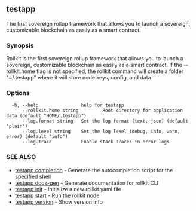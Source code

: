 ## testapp

The first sovereign rollup framework that allows you to launch a sovereign, customizable blockchain as easily as a smart contract.

### Synopsis

Rollkit is the first sovereign rollup framework that allows you to launch a sovereign, customizable blockchain as easily as a smart contract.
If the --rollkit.home flag is not specified, the rollkit command will create a folder "~/.testapp" where it will store node keys, config, and data.

### Options

```
  -h, --help                help for testapp
      --rollkit.home string         Root directory for application data (default "HOME/.testapp")
      --log.format string   Set the log format (text, json) (default "plain")
      --log.level string    Set the log level (debug, info, warn, error) (default "info")
      --log.trace           Enable stack traces in error logs
```

### SEE ALSO

* [testapp completion](testapp_completion.md)  - Generate the autocompletion script for the specified shell
* [testapp docs-gen](testapp_docs-gen.md)  - Generate documentation for rollkit CLI
* [testapp init](testapp_init.md)  - Initialize a new rollkit.yaml file
* [testapp start](testapp_start.md)  - Run the rollkit node
* [testapp version](testapp_version.md)  - Show version info
